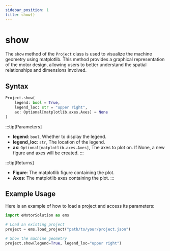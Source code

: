 ```yaml
---
sidebar_position: 1
title: show()
---
```


# show
The `show` method of the `Project` class is used to visualize the machine geometry using matplotlib. This method provides a graphical representation of the motor design, allowing users to better understand the spatial relationships and dimensions involved.

## Syntax
```python
Project.show(
    legend: bool = True, 
    legend_loc: str = "upper right", 
    ax: Optional[matplotlib.axes.Axes] = None
)
```

:::tip[Parameters]
- **legend**: `bool`,  Whether to display the legend.
- **legend_loc**: `str`,  The location of the legend.
- **ax**: `Optional[matplotlib.axes.Axes]`,  The axes to plot on. If None, a new figure and axes will be created.
:::


:::tip[Returns]
- **Figure**: The matplotlib figure containing the plot.
- **Axes**: The matplotlib axes containing the plot.
:::

## Example Usage
Here is an example of how to load a project and access its parameters:

```python
import eMotorSolution as ems

# Load an existing project
project = ems.load_project("path/to/your/project.json")

# Show the machine geometry
project.show(legend=True, legend_loc="upper right")
```